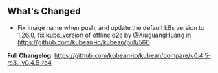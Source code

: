## What's Changed
* Fix image name when push, and update the default k8s version to 1.26.0, fix kube_version of offline e2e  by @XiuguangHuang in https://github.com/kubean-io/kubean/pull/566


**Full Changelog**: https://github.com/kubean-io/kubean/compare/v0.4.5-rc3...v0.4.5-rc4
